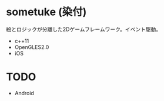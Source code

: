 sometuke (染付)
========

絵とロジックが分離した2Dゲームフレームワーク。イベント駆動。

* c++11
* OpenGLES2.0
* iOS

TODO
========

* Android
